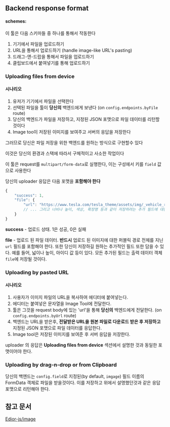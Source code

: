 ## Backend response format

#### schemes:

이 툴은 다음 스키마들 중 하나를 통해서 작동한다

1. 기기에서 파일을 업로드하기
2. URL을 통해서 업로드하기 (handle image-like URL's pasting)
3. 드래그-앤-드랍을 통해서 파일을 업로드하기
4. 클립보드에서 붙여넣기를 통해 업로드하기

### Uploading files from device

#### 시나리오

1. 유저가 기기에서 파일을 선택한다
2. 선택된 파일을 툴이 **당신의** 백엔드에게 보낸다 (on `config.endpoints.byFile` route)
3. 당신의 백엔드가 파일을 저장하고, 지정된 JSON 포맷으로 파일 데이터를 리턴할 것이다
4. Image too이 저장된 이미지를 보여주고 서버의 응답을 저장한다

그러므로 당신은 파일 저장을 위한 백엔드를 원하는 방식으로 구현할수 있다

이것은 당신의 환경과 스택에 따라서 구체적이고 사소한 작업이다

이 툴은 request를 `multipart/form-data`로 실행한다, 이는 구성에서 키를 `field` 값으로 사용한다

당신의 uploader 응답은 다음 포맷을 **포함해야 한다**

```javascript
{
    "success": 1,
    "file": {
        "url": "https://www.tesla.com/tesla_theme/assets/img/_vehicle_redesign/roadster_and_semi/roadster/hero.jpg",
        // ... 그리고 너비나 높이, 색상, 확장명 등과 같이 저장하려는 추가 필드에 대한 내용들
    }
}
```

**success** - 업로드 상태. 1은 성공, 0은 실패

**file** - 업로드 된 파일 데이터. **반드시** 업로드 된 이미지에 대한 퍼블릭 경로 전체를 지닌 `url` 필드를 포함해야 한다. 또한 당신이 저장하길 원하는 추가적인 필드 또한 담을 수 있다. 예를 들어, 넓이나 높이, 아이디 값 등이 있다. 모든 추가된 필드는 출력 데이터 객체 `file`에 저장될 것이다.

### Uploading by pasted URL

#### 시나리오

1. 사용자가 이미지 파일의 URL을 복사하여 에디터에 붙여넣는다.
2. 에디터는 붙여넣은 문자열을 Image Tool에 전달한다.
3. 툴은 그것을 request body에 있는 'url'을 통해 **당신의** 백엔드에게 전달한다. (on `config.endpoints.byUrl` route)
4. 백엔드는 URL을 받은후, **전달받은 URL을 원본 파일로 다운로드 받은 후 저장하고** 지정된 JSON 포맷으로 파일 데이터를 응답한다.
5. Image tool은 저장된 이미지를 보여준 후 서버 응답을 저장한다.

uploader 의 응답은 **Uploading files from device** 섹션에서 설명한 것과 동일한 포맷이어야 한다.

### Uploading by drag-n-drop or from Clipboard

당신의 백엔드는 `config.field`로 지정된(by default, `imgage`) 필드 이름의 FormData 객체로 파일을 받을것이다. 이를 저장하고 위에서 설명했던것과 같은 응답 포맷으로 리턴해야 한다.

## 참고 문서

[Edior-js/image](https://github.com/editor-js/image)
